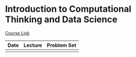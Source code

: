 Introduction to Computational Thinking and Data Science
===

[Course Link](https://ocw.mit.edu/courses/electrical-engineering-and-computer-science/6-0002-introduction-to-computational-thinking-and-data-science-fall-2016/index.htm)

|Date       | Lecture | Problem Set  |
|-----------|:-------:|:------------:|
|||||
